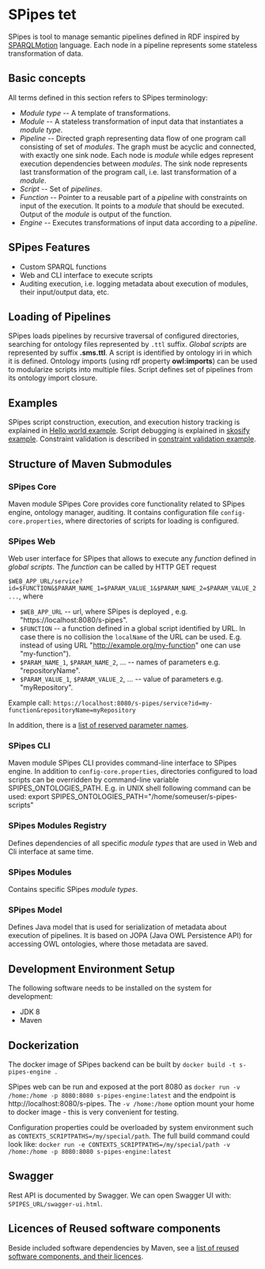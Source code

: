 # SPipes tet

SPipes is tool to manage semantic pipelines defined in RDF inspired by [SPARQLMotion](https://sparqlmotion.org/) language. Each node in a pipeline represents some stateless transformation of data. 

## Basic concepts

All terms defined in this section refers to SPipes terminology:

- *Module type* -- A template of transformations.
- *Module* -- A stateless transformation of input data that instantiates a *module type*. 
- *Pipeline* -- Directed graph representing data flow of one program call consisting of set of *modules*. The graph must be acyclic and connected, with exactly one sink node. Each node is *module*  while edges represent execution dependencies between *modules*. The sink node represents last transformation of the program call, i.e. last transformation of a *module*.
- *Script* -- Set of *pipelines*. 
- *Function* -- Pointer to a reusable part of a *pipeline* with constraints on input of the execution. It points to a *module* that should be executed. Output of the *module* is output of the function.  
- *Engine* -- Executes transformations of input data according to a *pipeline*.


## SPipes Features

- Custom SPARQL functions
- Web and CLI interface to execute scripts
- Auditing execution, i.e. logging metadata about execution of modules, their input/output data, etc.

## Loading of Pipelines

SPipes loads pipelines by recursive traversal of configured directories, searching for ontology files represented by `.ttl` suffix. *Global scripts* are represented by suffix **.sms.ttl**. A script is identified by ontology iri in which it is defined. Ontology imports (using rdf property **owl:imports**) can be used to modularize scripts into multiple files. Script defines set of pipelines from its ontology import closure. 

## Examples

SPipes script construction, execution, and execution history tracking is explained 
in [Hello world example](doc/examples/hello-world/hello-world.md).
Script debugging is explained in [skosify example](doc/examples/skosify/skosify.md).
Constraint validation is described in [constraint validation example](doc/examples/constraint-validation/constraint-validation.md).




## Structure of Maven Submodules

### SPipes Core 

Maven module SPipes Core provides core functionality related to SPipes engine, ontology manager, auditing. It contains configuration file `config-core.properties`, where directories of scripts for loading is configured.

### SPipes Web 

Web user interface for SPipes that allows to execute any *function* defined in *global scripts*. The *function* can be called by HTTP GET request

 `$WEB_APP_URL/service?id=$FUNCTION&$PARAM_NAME_1=$PARAM_VALUE_1&$PARAM_NAME_2=$PARAM_VALUE_2...`, where 
* `$WEB_APP_URL` -- url, where SPipes is deployed , e.g. "https://localhost:8080/s-pipes".
* `$FUNCTION` -- a function defined in a global script identified by URL. In case there is no collision the  `localName` of the URL can be used. E.g. instead of using URL "http://example.org/my-function" one can use  "my-function").
* `$PARAM_NAME_1`, `$PARAM_NAME_2`, ... -- names of parameters e.g. "repositoryName". 
* `$PARAM_VALUE_1`, `$PARAM_VALUE_2`, ... -- value of parameters e.g. "myRepository".

Example call:
    `https://localhost:8080/s-pipes/service?id=my-function&repositoryName=myRepository`

In addition, there is a [list of reserved parameter names](doc/reserved-parameters.md).

### SPipes CLI

Maven module SPipes CLI provides command-line interface to SPipes engine. In addition to `config-core.properties`, directories configured to load scripts can be overridden by command-line variable SPIPES_ONTOLOGIES_PATH. E.g. in UNIX shell following command can be used:
export SPIPES_ONTOLOGIES_PATH="/home/someuser/s-pipes-scripts"

### SPipes Modules Registry

Defines dependencies of all specific *module types* that are used in Web and Cli interface at same time.

### SPipes Modules

Contains specific SPipes *module types*.

### SPipes Model

Defines Java model that is used for serialization of metadata about execution of pipelines. It is based  on JOPA (Java OWL Persistence API) for accessing OWL ontologies, where those metadata are saved.

## Development Environment Setup

The following software needs to be installed on the system for development:

- JDK 8
- Maven

## Dockerization
  The docker image of SPipes backend can be built by
  `docker build -t s-pipes-engine .`

  SPipes web can be run and exposed at the port 8080 as
  `docker run -v /home:/home -p 8080:8080 s-pipes-engine:latest` and the endpoint is http://localhost:8080/s-pipes. The `-v /home:/home`
  option mount your home to docker image - this is very convenient for testing.

Configuration properties could be overloaded by system environment such as `CONTEXTS_SCRIPTPATHS=/my/special/path`. The full build command could look like:
  `docker run -e CONTEXTS_SCRIPTPATHS=/my/special/path -v /home:/home -p 8080:8080 s-pipes-engine:latest`

## Swagger
Rest API is documented by Swagger. We can open Swagger UI with: `SPIPES_URL/swagger-ui.html`.

## Licences of Reused software components

Beside included software dependencies by Maven, see a [list of reused software components, and their licences](./doc/licences.md).

